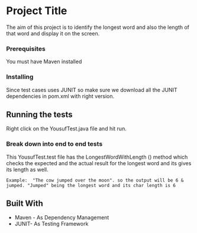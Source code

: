 # Project Title

The aim of this project is to identify the longest word and also the length of that word and display it on the screen.


### Prerequisites

You must have Maven installed

### Installing

Since test cases uses JUNIT so make sure we download all the JUNIT dependencies in pom.xml with right version.


## Running the tests

Right click on the YousufTest.java file and hit run.

### Break down into end to end tests

This YousufTest.test file has the LongestWordWithLength () method which checks the expected and the actual result for the longest word and its gives its length as well.

```
Example:  "The cow jumped over the moon". so the output will be 6 & jumped. "Jumped" being the longest word and its char length is 6
```

## Built With

* Maven - As Dependency Management
* JUNIT- As Testing Framework

